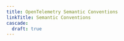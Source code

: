 ```yaml
---
title: OpenTelemetry Semantic Conventions
linkTitle: Semantic Conventions
cascade:
  draft: true
---
```

